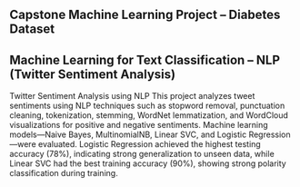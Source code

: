## Capstone Machine Learning Project – Diabetes Dataset


## Machine Learning for Text Classification – NLP (Twitter Sentiment Analysis)
Twitter Sentiment Analysis using NLP
This project analyzes tweet sentiments using NLP techniques such as stopword removal, punctuation cleaning, tokenization, 
stemming, WordNet lemmatization, and WordCloud visualizations for positive and negative sentiments. 
Machine learning models—Naive Bayes, MultinomialNB, Linear SVC, and Logistic Regression—were evaluated.
Logistic Regression achieved the highest testing accuracy (78%), indicating strong generalization to unseen data,
while Linear SVC had the best training accuracy (90%), showing strong polarity classification during training.
